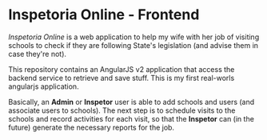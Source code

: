 # Inspetoria Online - Frontend

_Inspetoria Online_ is a web application to help my wife with her job of visiting schools to check if they are following State's legislation (and advise them in case they're not).

This repository contains an AngularJS v2 application that access the backend service to retrieve and save stuff. This is my first real-worls angularjs application.

Basically, an **Admin** or **Inspetor** user is able to add schools and users (and associate users to schools). The next step is to schedule visits to the schools and record activities for each visit, so that the **Inspetor** can (in the future) generate the necessary reports for the job.
